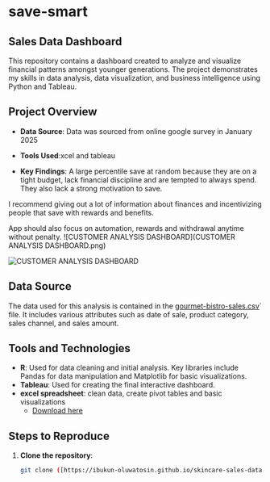 # save-smart

## Sales Data Dashboard

This repository contains a dashboard created to analyze and visualize financial patterns amongst younger generations. The project demonstrates my skills in data analysis, data visualization, and business intelligence using Python and Tableau.

## Project Overview

- **Data Source**: Data was sourced from online google survey in January 2025
- **Tools Used**:xcel and tableau
  
- **Key Findings**:
A large percentile save at random because they are on a tight budget, lack financial discipline and are tempted to always spend. They also lack a strong motivation to save.

I recommend giving out a lot of information about finances and  incentivizing people that save with rewards and benefits.

App should also focus on automation, rewards and withdrawal anytime without penalty.
![CUSTOMER ANALYSIS DASHBOARD](CUSTOMER ANALYSIS DASHBOARD.png)

![CUSTOMER ANALYSIS DASHBOARD](https://github.com/Ibukun-Oluwatosin/Nigeria-Skincare-Revenue/assets/173062633/3af1b348-cc98-4c4d-9d09-e392014eccb3)


## Data Source

The data used for this analysis is contained in the [gourmet-bistro-sales.csv](https://github.com/Ibukun-Oluwatosin/Nigeria-Skincare-Revenue/blob/main/skincare_sales_data_csv.csv)` file. It includes various attributes such as date of sale, product category, sales channel, and sales amount.

## Tools and Technologies

- **R**: Used for data cleaning and initial analysis. Key libraries include Pandas for data manipulation and Matplotlib for basic visualizations.
- **Tableau**: Used for creating the final interactive dashboard.
- **excel spreadsheet**: clean data, create pivot tables and basic visualizations
    - [Download here](https://microsoft.com)

## Steps to Reproduce

1. **Clone the repository**:
   ```sh
   git clone ([https://ibukun-oluwatosin.github.io/skincare-sales-data/](https://github.com/Ibukun-Oluwatosin/Nigeria-Skincare-Revenue))
